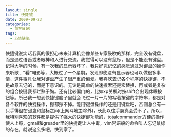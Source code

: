 ```yaml
---
layout: single
title: 快捷键
date: 2009-09-23
categories:
  - 博客日记
tags:
  - 心情随笔
---
```


快捷键说实话我真的很担心未来计算机会像某些专家鼓吹的那样，完全没有键盘，而是通过语音或者眼神和人进行交流。我觉得可以没有鼠标，但是不能没有键盘。记得大学的时候，有一次我的显示器坏了，我只好凭记忆的感觉通过对键盘的操作来听歌﹑\"看\"电影等，大概过了一个星期，发现即使没有显示器也可以做很多事情，这件事儿让我对键盘产生了很严重的偏爱。我喜欢去记各个程序的快捷键，不是故意去记的，而是下意识的。无论是简单的快速搜索还是宏替换，再或者是复杂的组合按键我都烂熟于胸。还有比较偏门的，比如xp关机时按shift会出现休眠按钮等。所已我一想到快捷键脑子里就会飞过一片一片的写着按键的字符串，都是对各个软件的快捷操作，擦都擦不掉。能用键盘操作的还是用键盘吧，否则总会有一只手徘徊在键盘和鼠标之间(上网斗地主除外)，长此以往手腕真会受不了。所以，我特别喜欢的软件都是提供了强大的快捷键功能的，totalcommander方便的操作使人上瘾，gmail和greader里的快捷键让人中毒，vim咒语般的命令叫人忘记鼠标的存在。就说这么多吧，快到家了。
